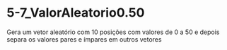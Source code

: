 # 5-7_ValorAleatorio0.50
Gera um vetor aleatório com 10 posições com valores de 0 a 50 e depois separa os valores pares e ímpares em outros vetores
